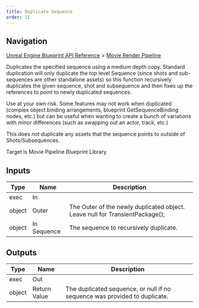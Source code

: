 ```yaml
---
title: Duplicate Sequence
order: 11
---
```

## Navigation

[Unreal Engine Blueprint API Reference](https://dev.epicgames.com/documentation/en-us/unreal-engine/BlueprintAPI) > [Movie Render Pipeline](https://dev.epicgames.com/documentation/en-us/unreal-engine/BlueprintAPI/MovieRenderPipeline)

Duplicates the specified sequence using a medium depth copy. Standard duplication will only duplicate
the top level Sequence (since shots and sub-sequences are other standalone assets) so this function
recursively duplicates the given sequence, shot and subsequence and then fixes up the references to
point to newly duplicated sequences.

Use at your own risk. Some features may not work when duplicated (complex object binding arrangements,
blueprint GetSequenceBinding nodes, etc.) but can be useful when wanting to create a bunch of variations
with minor differences (such as swapping out an actor, track, etc.)

This does not duplicate any assets that the sequence points to outside of Shots/Subsequences.

Target is Movie Pipeline Blueprint Library

## Inputs

| Type | Name | Description |
| --- | --- | --- |
| exec | In |  |
| object | Outer | The Outer of the newly duplicated object. Leave null for TransientPackage(); |
| object | In Sequence | The sequence to recursively duplicate. |

## Outputs

| Type | Name | Description |
| --- | --- | --- |
| exec | Out |  |
| object | Return Value | The duplicated sequence, or null if no sequence was provided to duplicate. |
